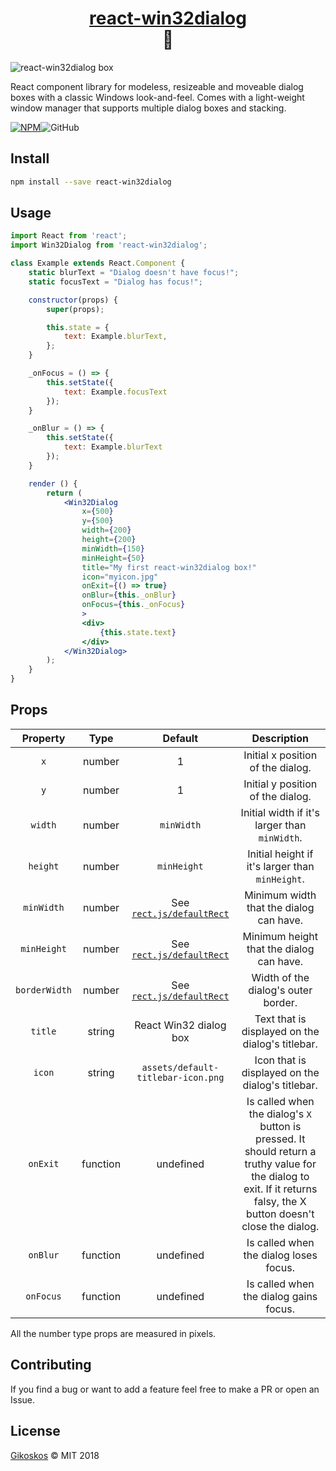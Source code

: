 <h1 align="center"><a href="https://gikoskos.github.io/react-win32dialog/">react-win32dialog</a> <br/>💠</h1>

![react-win32dialog box](https://i.imgur.com/A048mfO.png)

React component library for modeless, resizeable and moveable dialog boxes with a classic Windows look-and-feel. Comes with a light-weight window manager that supports multiple dialog boxes and stacking.

[![NPM](https://img.shields.io/npm/v/react-win32dialog.svg)](https://www.npmjs.com/package/react-win32dialog)![GitHub](https://img.shields.io/github/license/mashape/apistatus.svg)

## Install

```bash
npm install --save react-win32dialog
```


## Usage

```jsx
import React from 'react';
import Win32Dialog from 'react-win32dialog';

class Example extends React.Component {
    static blurText = "Dialog doesn't have focus!";
    static focusText = "Dialog has focus!";

    constructor(props) {
        super(props);

        this.state = {
            text: Example.blurText,
        };
    }

    _onFocus = () => {
        this.setState({
            text: Example.focusText
        });
    }

    _onBlur = () => {
        this.setState({
            text: Example.blurText
        });
    }

    render () {
        return (
            <Win32Dialog
                x={500}
                y={500}
                width={200}
                height={200}
                minWidth={150}
                minHeight={50}
                title="My first react-win32dialog box!"
                icon="myicon.jpg"
                onExit={() => true}
                onBlur={this._onBlur}
                onFocus={this._onFocus}
                >
                <div>
                    {this.state.text}
                </div>
            </Win32Dialog>
        );
    }
}
```

## Props

|   Property    |   Type   |                           Default                            |                         Description                          |
| :-----------: | :------: | :----------------------------------------------------------: | :----------------------------------------------------------: |
|      `x`      |  number  |                              1                               |              Initial x position of the dialog.               |
|      `y`      |  number  |                              1                               |              Initial y position of the dialog.               |
|    `width`    |  number  |                          `minWidth`                          |        Initial width if it's larger than `minWidth`.         |
|   `height`    |  number  |                         `minHeight`                          |       Initial height if it's larger than `minHeight`.        |
|  `minWidth`   |  number  | See [`rect.js/defaultRect`](https://github.com/Gikoskos/react-win32dialog/blob/master/src/rect.js#L9) |           Minimum width that the dialog can have.            |
|  `minHeight`  |  number  | See [`rect.js/defaultRect`](https://github.com/Gikoskos/react-win32dialog/blob/master/src/rect.js#L9) |           Minimum height that the dialog can have.           |
| `borderWidth` |  number  | See [`rect.js/defaultRect`](https://github.com/Gikoskos/react-win32dialog/blob/master/src/rect.js#L9) |             Width of the dialog's outer border.              |
|    `title`    |  string  |                    React Win32 dialog box                    |       Text that is displayed on the dialog's titlebar.       |
|    `icon`     |  string  |              `assets/default-titlebar-icon.png`              |       Icon that is displayed on the dialog's titlebar.       |
|   `onExit`    | function |                          undefined                           | Is called when the dialog's `X` button is pressed. It should return a truthy value for the dialog to exit. If it returns falsy, the X button doesn't close the dialog. |
|   `onBlur`    | function |                          undefined                           |            Is called when the dialog loses focus.            |
|   `onFocus`   | function |                          undefined                           |            Is called when the dialog gains focus.            |

All the number type props are measured in pixels.

## Contributing

If you find a bug or want to add a feature feel free to make a PR or open an Issue.

## License

 [Gikoskos](https://github.com/Gikoskos) © MIT 2018 
